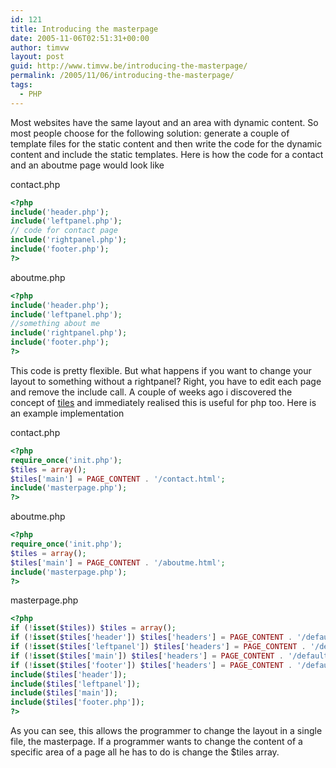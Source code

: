 ```yaml
---
id: 121
title: Introducing the masterpage
date: 2005-11-06T02:51:31+00:00
author: timvw
layout: post
guid: http://www.timvw.be/introducing-the-masterpage/
permalink: /2005/11/06/introducing-the-masterpage/
tags:
  - PHP
---
```

Most websites have the same layout and an area with dynamic content. So most people choose for the following solution: generate a couple of template files for the static content and then write the code for the dynamic content and include the static templates. Here is how the code for a contact and an aboutme page would look like

contact.php
```php
<?php
include('header.php');
include('leftpanel.php');
// code for contact page
include('rightpanel.php');
include('footer.php');
?>
``` 

aboutme.php
```php
<?php
include('header.php');
include('leftpanel.php');
//something about me
include('rightpanel.php');
include('footer.php');
?>
``` 

This code is pretty flexible. But what happens if you want to change your layout to something without a rightpanel? Right, you have to edit each page and remove the include call. A couple of weeks ago i discovered the concept of [tiles](http://www.lifl.fr/~dumoulin/tiles/) and immediately realised this is useful for php too. Here is an example implementation

contact.php
```php
<?php
require_once('init.php');
$tiles = array();
$tiles['main'] = PAGE_CONTENT . '/contact.html';
include('masterpage.php');
?>
``` 

aboutme.php
```php
<?php
require_once('init.php');
$tiles = array();
$tiles['main'] = PAGE_CONTENT . '/aboutme.html';
include('masterpage.php');
?>
``` 

masterpage.php
```php
<?php
if (!isset($tiles)) $tiles = array();
if (!isset($tiles['header']) $tiles['headers'] = PAGE_CONTENT . '/default-header.html';
if (!isset($tiles['leftpanel']) $tiles['headers'] = PAGE_CONTENT . '/default-leftpanel.html';
if (!isset($tiles['main']) $tiles['headers'] = PAGE_CONTENT . '/default-main.html';
if (!isset($tiles['footer']) $tiles['headers'] = PAGE_CONTENT . '/default-footer.html';
include($tiles['header']);
include($tiles['leftpanel']);
include($tiles['main']);
include($tiles['footer.php']);
?>
``` 

As you can see, this allows the programmer to change the layout in a single file, the masterpage. If a programmer wants to change the content of a specific area of a page all he has to do is change the $tiles array.
